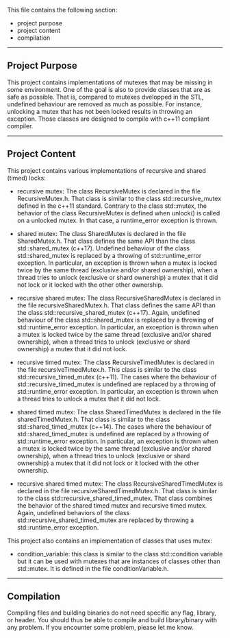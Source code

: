 This file contains the following section:
- project purpose
- project content
- compilation
---------------------------------------------
Project Purpose
---------------------------------------------
This project contains implementations of mutexes that may be missing in some environment. One of the goal is also to provide classes that are as safe as possible. That is, compared to mutexes dvelopped in the STL, undefined behaviour are removed as much as possible. For instance, unlocking a mutex that has not been locked results in throwing an exception.
Those classes are designed to compile with c++11 compliant compiler.

---------------------------------------------
Project Content
---------------------------------------------

This project contains various implementations of recursive and shared (timed) locks:

- recursive mutex: The class RecursiveMutex is declared in the file RecursiveMutex.h. That class is similar to the class std::recursive_mutex defined in the c++11 standard. Contrary to the class std::mutex, the behavior of the class RecursiveMutex is defined when unlock() is called on a unlocked mutex. In that case, a runtime_error exception is thrown. 

- shared mutex: The class SharedMutex is declared in the file SharedMutex.h. That class defines the same API than the class std::shared_mutex (c++17). Undefined behaviour of the class std::shared_mutex is replaced by a throwing of std::runtime_error exception. In particular, an exception is thrown when a mutex is locked twice by the same thread (exclusive and/or shared ownership), when a thread tries to unlock (exclusive or shard ownership) a mutex that it did not lock or it locked with the other other ownership.

- recursive shared mutex: The class RecursiveSharedMutex is declared in the file recursiveSharedMutex.h. That class defines the same API than the class std::recursive_shared_mutex (c++17). Again, undefined behaviour of the class std::shared_mutex is replaced by a throwing of std::runtime_error exception. In particular, an exception is thrown when a mutex is locked twice by the same thread (exclusive and/or shared ownership), when a thread tries to unlock (exclusive or shard ownership) a mutex that it did not lock.

- recursive timed mutex: The class RecursiveTimedMutex is declared in the file recursiveTimedMutex.h. This class is similar to the class std::recursive_timed_mutex (c++11). The cases where the behaviour of std::recursive_timed_mutex is undefined are replaced by a throwing of std::runtime_error exception. In particular, an exception is thrown when a thread tries to unlock a mutex that it did not lock.

- shared timed mutex: The class SharedTimedMutex is declared in the file sharedTimedMutex.h. That class is similar to the class std::shared_timed_mutex (c++14). The cases where the behaviour of std::shared_timed_mutex is undefined are replaced by a throwing of std::runtime_error exception. In particular, an exception is thrown when a mutex is locked twice by the same thread (exclusive and/or shared ownership), when a thread tries to unlock (exclusive or shard ownership) a mutex that it did not lock or it locked with the other ownership. 

- recursive shared timed mutex: The class RecursiveSharedTimedMutex is declared in the file recursiveSharedTimedMutex.h. That class is similar to the class std::recursive_shared_timed_mutex. That class combines the behavior of the shared timed mutex and recursive timed mutex. Again, undefined behaviors of the class std::recursive_shared_timed_mutex are replaced by throwing a std::runtime_error exception. 


This project also contains an implementation of classes that uses mutex:

- condition_variable: this class is similar to the class std::condition variable but it can be used with mutexes that are instances of classes other than std::mutex. It is defined in the file conditionVariable.h.

---------------------------------------------
Compilation
---------------------------------------------

Compiling files and building binaries do not need specific any flag, library, or header. You should thus be able to compile and build library/binary with any problem. If you encounter some problem, please let me know.  
